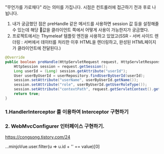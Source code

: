 
"무언가를 가로채다" 라는 의미를 가집니다.
시점은 컨트롤러에 접근하기 전과 후로 나뉩니다.

1. 내가 궁금했던 점은 preHandle 같은 메서드를 사용하면 session 값 등을 설정해줄수 있는데 해당 값을 클라이언트 쪽에서 어떻게 사용이 가능한지가 궁금했다.
2. 프로젝트에서는 Thymeleaf 템플릿 엔진을 사용하고 있었고(SSR - 서버 사이드 렌더링 : 서버에서 데이터를 처리한 이후 HTML을 렌더링하고, 완성된 HTML페이지가 클라이언트에 전달된다.)  

```java
@Override  
public boolean preHandle(HttpServletRequest request, HttpServletResponse response, Object handler) throws Exception {  
    HttpSession session = request.getSession();  
    Long userId = (Long) session.getAttribute("userId");  
    User userByUserId = userRepository.findUserByUserId(userId);  
    session.setAttribute("userName", userByUserId.getName());  
    session.setAttribute("role", userByUserId.getUserRoleType());  
    session.setAttribute("contextPath", request.getServletContext().getContextPath());  
    return true;  
}
```

### 1.HandlerInterceptor 를 이용하여 Interceptor 구현하기

### 2. **WebMvcConfigurer** 인터페이스 구현하기.



https://congsong.tistory.com/24

...minjoVue.user.filter(u  => u.id + '' == value)[0]

